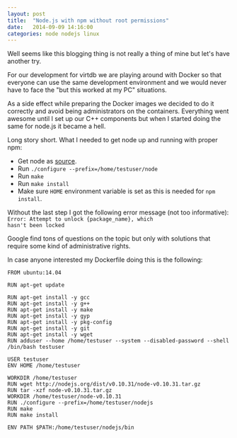 ```yaml
---
layout: post
title:  "Node.js with npm without root permissions"
date:   2014-09-09 14:16:00
categories: node nodejs linux
---
```

Well seems like this blogging thing is not really a thing of mine but let's have another try.

For our development for virtdb we are playing around with Docker so that everyone can use the same development environment and we would never have to face the "but this worked at my PC" situations. 

As a side effect while preparing the Docker images we decided to do it correctly and avoid being administrators on the containers. Everything went awesome until I set up our C++ components but when I started doing the same for node.js it became a hell. 

Long story short. What I needed to get node up and running with proper npm:

  - Get node as [source](http://nodejs.org/download/).
  - Run  <code>./configure --prefix=/home/testuser/node</code>
  - Run <code>make</code>
  - Run <code>make install</code>
  - Make sure <code>HOME</code> environment variable is set as this is needed for <code>npm install</code>.

Without the last step I got the following error message (not too informative):
<code>Error: Attempt to unlock {package_name}, which hasn't been locked</code>

Google find tons of questions on the topic but only with solutions that require some kind of administrative rights.
	
In case anyone interested my Dockerfile doing this is the following:  

```
FROM ubuntu:14.04

RUN apt-get update

RUN apt-get install -y gcc
RUN apt-get install -y g++
RUN apt-get install -y make
RUN apt-get install -y gyp
RUN apt-get install -y pkg-config
RUN apt-get install -y git
RUN apt-get install -y wget
RUN adduser --home /home/testuser --system --disabled-password --shell /bin/bash testuser

USER testuser
ENV HOME /home/testuser

WORKDIR /home/testuser
RUN wget http://nodejs.org/dist/v0.10.31/node-v0.10.31.tar.gz
RUN tar -xzf node-v0.10.31.tar.gz
WORKDIR /home/testuser/node-v0.10.31
RUN ./configure --prefix=/home/testuser/nodejs
RUN make
RUN make install

ENV PATH $PATH:/home/testuser/nodejs/bin
```
